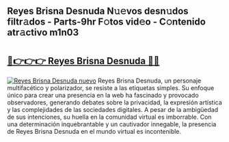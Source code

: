 ## Reyes Brisna Desnuda N𝚞𝚎vos desn𝚞dos filtr𝚊dos - Parts-9hr F𝚘tos vid𝚎o - C𝚘ntenido atr𝚊ctivo m1n03

# <h2><a href="http://mb2k5fb.tromn.icu/?c=Reyes+Brisna+Desnuda">🔗👉👉👉 Reyes Brisna Desnuda 🔗🔗</a></h2>

[![Reyes Brisna Desnuda nuevo](https://i.imgur.com/pEAQMta.gif)](http://mb2k5fb.tromn.icu/?c=Reyes+Brisna+Desnuda)
Reyes Brisna Desnuda, un personaje multifacético y polarizador, se resiste a las etiquetas simples. Su enfoque único para crear una presencia en la web ha fascinado y provocado observadores, generando debates sobre la privacidad, la expresión artística y las complejidades de las sociedades digitales. A pesar de la ambigüedad de sus intenciones, su huella en la comunidad virtual es imborrable. Con una determinación inquebrantable y un cautivador innegable, la presencia de Reyes Brisna Desnuda en el mundo virtual es incontenible.

